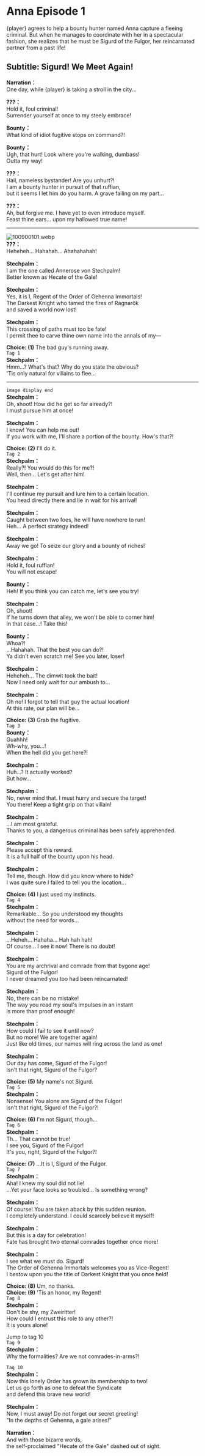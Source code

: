 # Anna Episode 1
{player} agrees to help a bounty hunter named Anna capture a fleeing criminal. But when he manages to coordinate with her in a spectacular fashion, she realizes that he must be Sigurd of the Fulgor, her reincarnated partner from a past life!
  
## Subtitle: Sigurd! We Meet Again!
  
**Narration：**  
One day, while {player} is taking a stroll in the city...  
  
**???：**  
Hold it, foul criminal!  
Surrender yourself at once to my steely embrace!  
  
**Bounty：**  
What kind of idiot fugitive stops on command?!  
  
**Bounty：**  
Ugh, that hurt! Look where you're walking, dumbass!  
Outta my way!  
  
**???：**  
Hail, nameless bystander! Are you unhurt?!  
I am a bounty hunter in pursuit of that ruffian,  
but it seems I let him do you harm. A grave failing on my part...  
  
**???：**  
Ah, but forgive me. I have yet to even introduce myself.  
Feast thine ears... upon my hallowed true name!  
  

---  
  
![100900101.webp](https://redive.estertion.win/card/story/100900101.webp)  
**???：**  
Heheheh... Hahahah... Ahahahahah!  
  
**Stechpalm：**  
I am the one called Annerose von Stechpalm!  
Better known as Hecate of the Gale!  
  
**Stechpalm：**  
Yes, it is I, Regent of the Order of Gehenna Immortals!  
The Darkest Knight who tamed the fires of Ragnarök  
and saved a world now lost!  
  
**Stechpalm：**  
This crossing of paths must too be fate!  
I permit thee to carve thine own name into the annals of my—  
  
**Choice: (1)**  The bad guy's running away.  
`Tag 1`  
**Stechpalm：**  
Hmm...? What's that? Why do you state the obvious?  
'Tis only natural for villains to flee...  
  

---  
  
`image display end`  
**Stechpalm：**  
Oh, shoot! How did he get so far already?!  
I must pursue him at once!  
  
**Stechpalm：**  
I know! You can help me out!  
If you work with me, I'll share a portion of the bounty. How's that?!  
  
**Choice: (2)**  I'll do it.  
`Tag 2`  
**Stechpalm：**  
Really?! You would do this for me?!  
Well, then... Let's get after him!  
  
**Stechpalm：**  
I'll continue my pursuit and lure him to a certain location.  
You head directly there and lie in wait for his arrival!  
  
**Stechpalm：**  
Caught between two foes, he will have nowhere to run!  
Heh... A perfect strategy indeed!  
  
**Stechpalm：**  
Away we go! To seize our glory and a bounty of riches!  
  
**Stechpalm：**  
Hold it, foul ruffian!  
You will not escape!  
  
**Bounty：**  
Heh! If you think you can catch me, let's see you try!  
  
**Stechpalm：**  
Oh, shoot!  
If he turns down that alley, we won't be able to corner him!  
In that case...! Take this!  
  
**Bounty：**  
Whoa?!  
 ...Hahahah. That the best you can do?!  
Ya didn't even scratch me! See you later, loser!  
  
**Stechpalm：**  
Heheheh... The dimwit took the bait!  
Now I need only wait for our ambush to...  
  
**Stechpalm：**  
Oh no! I forgot to tell that guy the actual location!  
At this rate, our plan will be...  
  
**Choice: (3)**  Grab the fugitive.  
`Tag 3`  
**Bounty：**  
Guahhh!  
Wh-why, you...!  
When the hell did you get here?!  
  
**Stechpalm：**  
Huh...? It actually worked?  
But how...  
  
**Stechpalm：**  
No, never mind that. I must hurry and secure the target!  
You there! Keep a tight grip on that villain!  
  
**Stechpalm：**  
...I am most grateful.  
Thanks to you, a dangerous criminal has been safely apprehended.  
  
**Stechpalm：**  
Please accept this reward.  
It is a full half of the bounty upon his head.  
  
**Stechpalm：**  
Tell me, though. How did you know where to hide?  
I was quite sure I failed to tell you the location...  
  
**Choice: (4)**  I just used my instincts.  
`Tag 4`  
**Stechpalm：**  
Remarkable... So you understood my thoughts  
without the need for words...  
  
**Stechpalm：**  
...Heheh... Hahaha... Hah hah hah!  
Of course... I see it now! There is no doubt!  
  
**Stechpalm：**  
You are my archrival and comrade from that bygone age!  
Sigurd of the Fulgor!  
I never dreamed you too had been reincarnated!  
  
**Stechpalm：**  
No, there can be no mistake!  
The way you read my soul's impulses in an instant  
is more than proof enough!  
  
**Stechpalm：**  
How could I fail to see it until now?  
But no more! We are together again!  
Just like old times, our names will ring across the land as one!  
  
**Stechpalm：**  
Our day has come, Sigurd of the Fulgor!  
Isn't that right, Sigurd of the Fulgor?  
  
**Choice: (5)**  My name's not Sigurd.  
`Tag 5`  
**Stechpalm：**  
Nonsense! You alone are Sigurd of the Fulgor!  
Isn't that right, Sigurd of the Fulgor?!  
  
**Choice: (6)**  I'm not Sigurd, though...  
`Tag 6`  
**Stechpalm：**  
Th... That cannot be true!  
I see you, Sigurd of the Fulgor!  
It's you, right, Sigurd of the Fulgor?!  
  
**Choice: (7)**  ...It is I, Sigurd of the Fulgor.  
`Tag 7`  
**Stechpalm：**  
Aha! I knew my soul did not lie!  
...Yet your face looks so troubled... Is something wrong?  
  
**Stechpalm：**  
Of course! You are taken aback by this sudden reunion.  
I completely understand. I could scarcely believe it myself!  
  
**Stechpalm：**  
But this is a day for celebration!  
Fate has brought two eternal comrades together once more!  
  
**Stechpalm：**  
I see what we must do. Sigurd!  
The Order of Gehenna Immortals welcomes you as Vice-Regent!  
I bestow upon you the title of Darkest Knight that you once held!  
  
**Choice: (8)**  Um, no thanks.  
**Choice: (9)**  'Tis an honor, my Regent!  
`Tag 8`  
**Stechpalm：**  
Don't be shy, my Zweiritter!  
How could I entrust this role to any other?!  
It is yours alone!  
  
Jump to tag 10  
`Tag 9`  
**Stechpalm：**  
Why the formalities? Are we not comrades-in-arms?!  
  
`Tag 10`  
**Stechpalm：**  
Now this lonely Order has grown its membership to two!  
Let us go forth as one to defeat the Syndicate  
and defend this brave new world!  
  
**Stechpalm：**  
Now, I must away! Do not forget our secret greeting!  
\"In the depths of Gehenna, a gale arises!\"  
  
**Narration：**  
And with those bizarre words,  
the self-proclaimed \"Hecate of the Gale\" dashed out of sight.  
